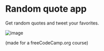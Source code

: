# Random quote app

Get random quotes and tweet your favorites.

![image](https://user-images.githubusercontent.com/49453037/174412160-a0f149cb-5b30-424b-b294-ac40e8a8ffb7.png)

(made for a freeCodeCamp.org course)
